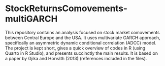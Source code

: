 # StockReturnsComovements-multiGARCH

This repository contains an analysis focused on stock market comovements between Central Europe and the USA. It uses multivariate GARCH approach, specifically an asymmetric dynamic conditional correlation (ADCC) model. The project is kept short, gives a quick overview of codes in R (using Quarto in R Studio), and presents succinctly the main results. It is based on a paper by Gjika and Horváth (2013) (references included in the files).

